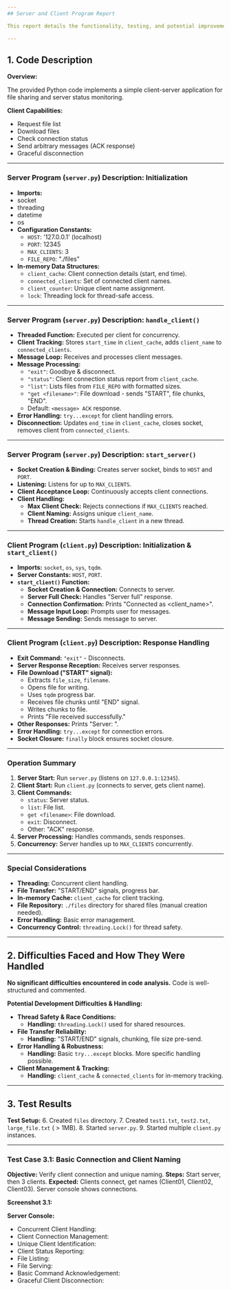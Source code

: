 ```yaml
---
## Server and Client Program Report

This report details the functionality, testing, and potential improvements for the provided `server.py` and `client.py` programs.

---
```

## 1. Code Description

**Overview:**

The provided Python code implements a simple client-server application for file sharing and server status monitoring.

**Client Capabilities:**
* Request file list
* Download files
* Check connection status
* Send arbitrary messages (ACK response)
* Graceful disconnection

---
### Server Program (`server.py`) Description: Initialization

* **Imports:** 
*  socket
* threading
* datetime
* os
* **Configuration Constants:**
    * `HOST`: '127.0.0.1' (localhost)
    * `PORT`: 12345
    * `MAX_CLIENTS`: 3
    * `FILE_REPO`: "./files"
* **In-memory Data Structures:**
    * `client_cache`: Client connection details (start, end time).
    * `connected_clients`: Set of connected client names.
    * `client_counter`: Unique client name assignment.
    * `lock`: Threading lock for thread-safe access.

---
### Server Program (`server.py`) Description: `handle_client()`

* **Threaded Function:** Executed per client for concurrency.
* **Client Tracking:** Stores `start_time` in `client_cache`, adds `client_name` to `connected_clients`.
* **Message Loop:** Receives and processes client messages.
* **Message Processing:**
    * `"exit"`: Goodbye & disconnect.
    * `"status"`: Client connection status report from `client_cache`.
    * `"list"`: Lists files from `FILE_REPO` with formatted sizes.
    * `"get <filename>"`: File download - sends "START", file chunks, "END".
    * Default:  `<message> ACK` response.
* **Error Handling:** `try...except` for client handling errors.
* **Disconnection:** Updates `end_time` in `client_cache`, closes socket, removes client from `connected_clients`.

---
### Server Program (`server.py`) Description: `start_server()`

* **Socket Creation & Binding:** Creates server socket, binds to `HOST` and `PORT`.
* **Listening:** Listens for up to `MAX_CLIENTS`.
* **Client Acceptance Loop:** Continuously accepts client connections.
* **Client Handling:**
    * **Max Client Check:** Rejects connections if `MAX_CLIENTS` reached.
    * **Client Naming:** Assigns unique `client_name`.
    * **Thread Creation:** Starts `handle_client` in a new thread.

---
### Client Program (`client.py`) Description: Initialization & `start_client()`

* **Imports:** `socket`, `os`, `sys`, `tqdm`.
* **Server Constants:** `HOST`, `PORT`.
* **`start_client()` Function:**
    * **Socket Creation & Connection:** Connects to server.
    * **Server Full Check:** Handles "Server full" response.
    * **Connection Confirmation:** Prints "Connected as <client_name>".
    * **Message Input Loop:** Prompts user for messages.
    * **Message Sending:** Sends message to server.

---
### Client Program (`client.py`) Description: Response Handling

* **Exit Command:** `"exit"` - Disconnects.
* **Server Response Reception:** Receives server responses.
* **File Download ("START" signal):**
    * Extracts `file_size`, `filename`.
    * Opens file for writing.
    * Uses `tqdm` progress bar.
    * Receives file chunks until "END" signal.
    * Writes chunks to file.
    * Prints "File received successfully."
* **Other Responses:** Prints "Server: ".
* **Error Handling:** `try...except` for connection errors.
* **Socket Closure:** `finally` block ensures socket closure.

---

### Operation Summary

1. **Server Start:** Run `server.py` (listens on `127.0.0.1:12345`).
2. **Client Start:** Run `client.py` (connects to server, gets client name).
3. **Client Commands:**
    * `status`: Server status.
    * `list`: File list.
    * `get <filename>`: File download.
    * `exit`: Disconnect.
    * Other: "ACK" response.
4. **Server Processing:** Handles commands, sends responses.
5. **Concurrency:** Server handles up to `MAX_CLIENTS` concurrently.

---
### Special Considerations

* **Threading:** Concurrent client handling.
* **File Transfer:** "START/END" signals, progress bar.
* **In-memory Cache:** `client_cache` for client tracking.
* **File Repository:** `./files` directory for shared files (manual creation needed).
* **Error Handling:** Basic error management.
* **Concurrency Control:** `threading.Lock()` for thread safety.

---
## 2. Difficulties Faced and How They Were Handled

**No significant difficulties encountered in code analysis.** Code is well-structured and commented.

**Potential Development Difficulties & Handling:**

* **Thread Safety & Race Conditions:**
    * **Handling:** `threading.Lock()` used for shared resources.
* **File Transfer Reliability:**
    * **Handling:** "START/END" signals, chunking, file size pre-send.
* **Error Handling & Robustness:**
    * **Handling:** Basic `try...except` blocks. More specific handling possible.
* **Client Management & Tracking:**
    * **Handling:** `client_cache` & `connected_clients` for in-memory tracking.

---
## 3. Test Results

**Test Setup:**
6. Created `files` directory.
7. Created `test1.txt`, `test2.txt`, `large_file.txt` ( > 1MB).
8. Started `server.py`.
9. Started multiple `client.py` instances.

---
### Test Case 3.1: Basic Connection and Client Naming

**Objective:** Verify client connection and unique naming.
**Steps:** Start server, then 3 clients.
**Expected:** Clients connect, get names (Client01, Client02, Client03). Server console shows connections.

**Screenshot 3.1:**

**Server Console:**


- Concurrent Client Handling:
- Client Connection Management:
- Unique Client Identification:
- Client Status Reporting:
- File Listing:
- File Serving:
- Basic Command Acknowledgement:
- Graceful Client Disconnection: